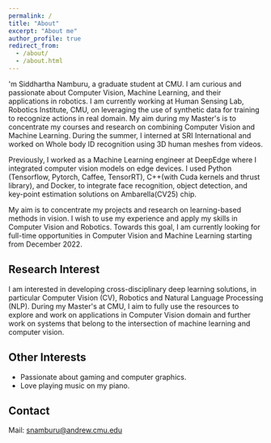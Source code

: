 ```yaml
---
permalink: /
title: "About"
excerpt: "About me"
author_profile: true
redirect_from: 
  - /about/
  - /about.html
---
```


'm Siddhartha Namburu, a graduate student at CMU. I am curious and passionate about Computer Vision, Machine Learning, and their applications in robotics. I am currently working at Human Sensing Lab, Robotics Institute, CMU, on leveraging the use of synthetic data for training to recognize actions in real domain. My aim during my Master's is to concentrate my courses and research on combining Computer Vision and Machine Learning. During the summer, I interned at SRI International and worked on Whole body ID recognition using 3D human meshes from videos.

Previously, I worked as a Machine Learning engineer at DeepEdge where I integrated computer vision models on edge devices. I used Python (Tensorflow, Pytorch, Caffee, TensorRT), C++(with Cuda kernels and thrust library), and Docker, to integrate face recognition, object detection, and key-point estimation solutions on Ambarella(CV25) chip. 

My aim is to concentrate my projects and research on learning-based methods in vision. I wish to use my experience and apply my skills in Computer Vision and Robotics. Towards this goal, I am currently looking for full-time opportunities in Computer Vision and Machine Learning starting from December 2022.


Research Interest
------
I am interested in developing cross-disciplinary deep learning solutions, in particular Computer Vision (CV), Robotics and Natural Language Processing (NLP). During my Master's at CMU, I aim to fully use the resources to explore and work on applications in Computer Vision domain and further work on systems that belong to the intersection of machine learning and computer vision.  

Other Interests
-----
* Passionate about gaming and computer graphics.
* Love playing music on my piano.

Contact
-----
Mail: snamburu@andrew.cmu.edu
